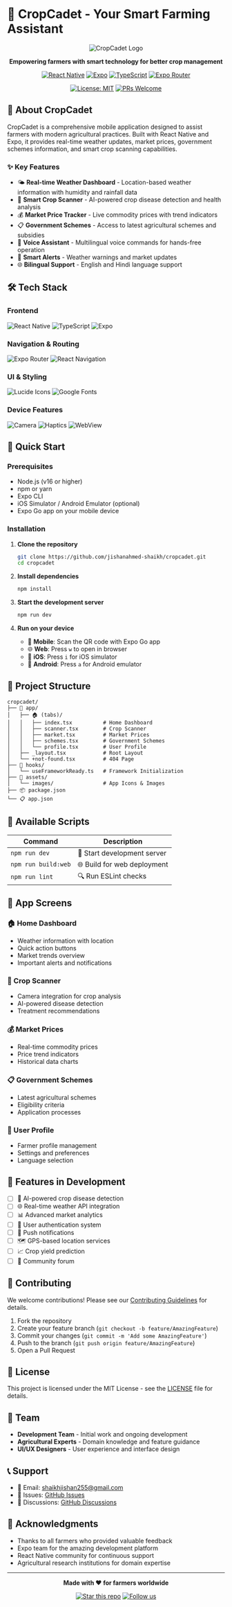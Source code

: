 # 🌾 CropCadet - Your Smart Farming Assistant

<div align="center">

![CropCadet Logo](https://img.shields.io/badge/CropCadet-🌾-green?style=for-the-badge&logo=leaf&logoColor=white)

**Empowering farmers with smart technology for better crop management**

[![React Native](https://img.shields.io/badge/React_Native-20232A?style=for-the-badge&logo=react&logoColor=61DAFB)](https://reactnative.dev/)
[![Expo](https://img.shields.io/badge/Expo-1B1F23?style=for-the-badge&logo=expo&logoColor=white)](https://expo.dev/)
[![TypeScript](https://img.shields.io/badge/TypeScript-007ACC?style=for-the-badge&logo=typescript&logoColor=white)](https://www.typescriptlang.org/)
[![Expo Router](https://img.shields.io/badge/Expo_Router-000020?style=for-the-badge&logo=expo&logoColor=white)](https://docs.expo.dev/router/introduction/)

[![License: MIT](https://img.shields.io/badge/License-MIT-yellow.svg?style=for-the-badge)](https://opensource.org/licenses/MIT)
[![PRs Welcome](https://img.shields.io/badge/PRs-welcome-brightgreen.svg?style=for-the-badge)](http://makeapullrequest.com)

</div>

## 📱 About CropCadet

CropCadet is a comprehensive mobile application designed to assist farmers with modern agricultural practices. Built with React Native and Expo, it provides real-time weather updates, market prices, government schemes information, and smart crop scanning capabilities.

### ✨ Key Features

- 🌤️ **Real-time Weather Dashboard** - Location-based weather information with humidity and rainfall data
- 📸 **Smart Crop Scanner** - AI-powered crop disease detection and health analysis
- 💰 **Market Price Tracker** - Live commodity prices with trend indicators
- 📋 **Government Schemes** - Access to latest agricultural schemes and subsidies
- 🎤 **Voice Assistant** - Multilingual voice commands for hands-free operation
- 🔔 **Smart Alerts** - Weather warnings and market updates
- 🌐 **Bilingual Support** - English and Hindi language support

## 🛠️ Tech Stack

### Frontend

![React Native](https://img.shields.io/badge/React_Native-20232A?style=flat-square&logo=react&logoColor=61DAFB)
![TypeScript](https://img.shields.io/badge/TypeScript-007ACC?style=flat-square&logo=typescript&logoColor=white)
![Expo](https://img.shields.io/badge/Expo-1B1F23?style=flat-square&logo=expo&logoColor=white)

### Navigation & Routing

![Expo Router](https://img.shields.io/badge/Expo_Router-000020?style=flat-square&logo=expo&logoColor=white)
![React Navigation](https://img.shields.io/badge/React_Navigation-6B46C1?style=flat-square&logo=react&logoColor=white)

### UI & Styling

![Lucide Icons](https://img.shields.io/badge/Lucide_Icons-F56565?style=flat-square&logo=lucide&logoColor=white)
![Google Fonts](https://img.shields.io/badge/Google_Fonts-4285F4?style=flat-square&logo=google&logoColor=white)

### Device Features

![Camera](https://img.shields.io/badge/Expo_Camera-FF6B6B?style=flat-square&logo=camera&logoColor=white)
![Haptics](https://img.shields.io/badge/Expo_Haptics-4ECDC4?style=flat-square&logo=mobile&logoColor=white)
![WebView](https://img.shields.io/badge/React_Native_WebView-45B7D1?style=flat-square&logo=react&logoColor=white)

## 🚀 Quick Start

### Prerequisites

- Node.js (v16 or higher)
- npm or yarn
- Expo CLI
- iOS Simulator / Android Emulator (optional)
- Expo Go app on your mobile device

### Installation

1. **Clone the repository**

   ```bash
   git clone https://github.com/jishanahmed-shaikh/cropcadet.git
   cd cropcadet
   ```
2. **Install dependencies**

   ```bash
   npm install
   ```
3. **Start the development server**

   ```bash
   npm run dev
   ```
4. **Run on your device**

   - 📱 **Mobile**: Scan the QR code with Expo Go app
   - 🌐 **Web**: Press `w` to open in browser
   - 📱 **iOS**: Press `i` for iOS simulator
   - 🤖 **Android**: Press `a` for Android emulator

## 📁 Project Structure

```
cropcadet/
├── 📱 app/
│   ├── 🏠 (tabs)/
│   │   ├── index.tsx          # Home Dashboard
│   │   ├── scanner.tsx        # Crop Scanner
│   │   ├── market.tsx         # Market Prices
│   │   ├── schemes.tsx        # Government Schemes
│   │   └── profile.tsx        # User Profile
│   ├── _layout.tsx            # Root Layout
│   └── +not-found.tsx         # 404 Page
├── 🎣 hooks/
│   └── useFrameworkReady.ts   # Framework Initialization
├── 🎨 assets/
│   └── images/                # App Icons & Images
├── 📦 package.json
└── 📋 app.json
```

## 🎯 Available Scripts

| Command               | Description                 |
| --------------------- | --------------------------- |
| `npm run dev`       | 🚀 Start development server |
| `npm run build:web` | 🌐 Build for web deployment |
| `npm run lint`      | 🔍 Run ESLint checks        |

## 📱 App Screens

### 🏠 Home Dashboard

- Weather information with location
- Quick action buttons
- Market trends overview
- Important alerts and notifications

### 📸 Crop Scanner

- Camera integration for crop analysis
- AI-powered disease detection
- Treatment recommendations

### 💰 Market Prices

- Real-time commodity prices
- Price trend indicators
- Historical data charts

### 📋 Government Schemes

- Latest agricultural schemes
- Eligibility criteria
- Application processes

### 👤 User Profile

- Farmer profile management
- Settings and preferences
- Language selection

## 🌟 Features in Development

- [ ] 🤖 AI-powered crop disease detection
- [ ] 🌐 Real-time weather API integration
- [ ] 📊 Advanced market analytics
- [ ] 🔐 User authentication system
- [ ] 📱 Push notifications
- [ ] 🗺️ GPS-based location services
- [ ] 📈 Crop yield prediction
- [ ] 💬 Community forum

## 🤝 Contributing

We welcome contributions! Please see our [Contributing Guidelines](CONTRIBUTING.md) for details.

1. Fork the repository
2. Create your feature branch (`git checkout -b feature/AmazingFeature`)
3. Commit your changes (`git commit -m 'Add some AmazingFeature'`)
4. Push to the branch (`git push origin feature/AmazingFeature`)
5. Open a Pull Request

## 📄 License

This project is licensed under the MIT License - see the [LICENSE](LICENSE) file for details.

## 👥 Team

- **Development Team** - Initial work and ongoing development
- **Agricultural Experts** - Domain knowledge and feature guidance
- **UI/UX Designers** - User experience and interface design

## 📞 Support

- 📧 Email: shaikhjishan255@gmail.com
- 🐛 Issues: [GitHub Issues](https://github.com/jishanahmed-shaikh/cropcadet/issues)
- 💬 Discussions: [GitHub Discussions](https://github.com/jishanahmed-shaikh/cropcadet/discussions)

## 🙏 Acknowledgments

- Thanks to all farmers who provided valuable feedback
- Expo team for the amazing development platform
- React Native community for continuous support
- Agricultural research institutions for domain expertise

---

<div align="center">

**Made with ❤️ for farmers worldwide**

[![Star this repo](https://img.shields.io/github/stars/yourusername/cropcadet?style=social)](https://github.com/jishanahmed-shaikh/cropcadet)
[![Follow us](https://img.shields.io/github/followers/yourusername?style=social)](https://github.com/yourusername)

</div>
